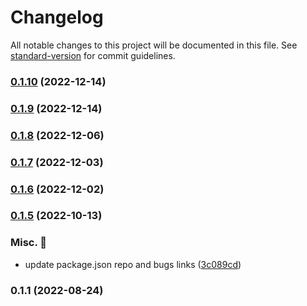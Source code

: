 # Changelog

All notable changes to this project will be documented in this file. See [standard-version](https://github.com/conventional-changelog/standard-version) for commit guidelines.

### [0.1.10](https://github.com/carbon-design-system/carbon-platform/compare/eslint-plugin-carbon-platform@0.1.9...eslint-plugin-carbon-platform@0.1.10) (2022-12-14)

### [0.1.9](https://github.com/carbon-design-system/carbon-platform/compare/eslint-plugin-carbon-platform@0.1.8...eslint-plugin-carbon-platform@0.1.9) (2022-12-14)

### [0.1.8](https://github.com/carbon-design-system/carbon-platform/compare/eslint-plugin-carbon-platform@0.1.7...eslint-plugin-carbon-platform@0.1.8) (2022-12-06)

### [0.1.7](https://github.com/carbon-design-system/carbon-platform/compare/eslint-plugin-carbon-platform@0.1.6...eslint-plugin-carbon-platform@0.1.7) (2022-12-03)

### [0.1.6](https://github.com/carbon-design-system/carbon-platform/compare/eslint-plugin-carbon-platform@0.1.5...eslint-plugin-carbon-platform@0.1.6) (2022-12-02)

### [0.1.5](https://github.com/carbon-design-system/carbon-platform/compare/eslint-plugin-carbon-platform@0.1.1...eslint-plugin-carbon-platform@0.1.5) (2022-10-13)


### Misc. 🔮

* update package.json repo and bugs links ([3c089cd](https://github.com/carbon-design-system/carbon-platform/commit/3c089cdde1ddde2a3b9f750680755c4253bfcae2))

### 0.1.1 (2022-08-24)
